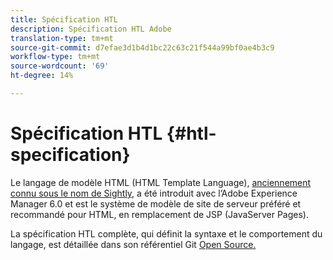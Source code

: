 ```yaml
---
title: Spécification HTL
description: Spécification HTL Adobe
translation-type: tm+mt
source-git-commit: d7efae3d1b4d1bc22c63c21f544a99bf0ae4b3c9
workflow-type: tm+mt
source-wordcount: '69'
ht-degree: 14%

---
```



# Spécification HTL {#htl-specification}

Le langage de modèle HTML (HTML Template Language), [anciennement connu sous le nom de Sightly,](update.md) a été introduit avec l’Adobe Experience Manager 6.0 et est le système de modèle de site de serveur préféré et recommandé pour HTML, en remplacement de JSP (JavaServer Pages).

La spécification HTL complète, qui définit la syntaxe et le comportement du langage, est détaillée dans son référentiel Git [Open Source.](https://github.com/adobe/htl-spec)
